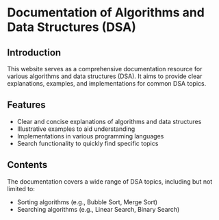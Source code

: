 # Documentation of Algorithms and Data Structures (DSA)

## Introduction
This website serves as a comprehensive documentation resource for various algorithms and data structures (DSA). It aims to provide clear explanations, examples, and implementations for common DSA topics.

## Features
- Clear and concise explanations of algorithms and data structures
- Illustrative examples to aid understanding
- Implementations in various programming languages
- Search functionality to quickly find specific topics

## Contents
The documentation covers a wide range of DSA topics, including but not limited to:
- Sorting algorithms (e.g., Bubble Sort, Merge Sort)
- Searching algorithms (e.g., Linear Search, Binary Search)

